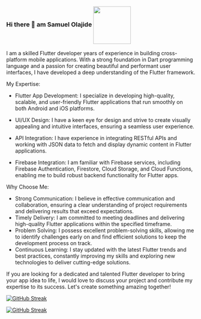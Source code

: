 ### Hi there 👋 am Samuel Olajide  <a href="URL_REDIRECT" target="blank"><img align="center" src="[URL_TO_YOUR_IMAGE](https://img.freepik.com/free-photo/lion-king-with-full-armor-weapon-generative-ai_191095-521.jpg?w=740&t=st=1684731487~exp=1684732087~hmac=77bf63d4a61eb5bdedfe440567f3f01350d35091ac3cc37dc034ec55e2accdf2)" height="100" /></a>


I am a skilled Flutter developer  years of experience in building cross-platform mobile applications. With a strong foundation in Dart programming language and a passion for creating beautiful and performant user interfaces, I have developed a deep understanding of the Flutter framework.

My Expertise:
- Flutter App Development: I specialize in developing high-quality, scalable, and user-friendly Flutter applications that run smoothly on both Android and iOS platforms.
- UI/UX Design: I have a keen eye for design and strive to create visually appealing and intuitive interfaces, ensuring a seamless user experience.

- API Integration: I have experience in integrating RESTful APIs and working with JSON data to fetch and display dynamic content in Flutter applications.
- Firebase Integration: I am familiar with Firebase services, including Firebase Authentication, Firestore, Cloud Storage, and Cloud Functions, enabling me to build robust backend functionality for Flutter apps.


Why Choose Me:
- Strong Communication: I believe in effective communication and collaboration, ensuring a clear understanding of project requirements and delivering results that exceed expectations.
- Timely Delivery: I am committed to meeting deadlines and delivering high-quality Flutter applications within the specified timeframe.
- Problem Solving: I possess excellent problem-solving skills, allowing me to identify challenges early on and find efficient solutions to keep the development process on track.
- Continuous Learning: I stay updated with the latest Flutter trends and best practices, constantly improving my skills and exploring new technologies to deliver cutting-edge solutions.

If you are looking for a dedicated and talented Flutter developer to bring your app idea to life, I would love to discuss your project and contribute my expertise to its success. Let's create something amazing together!

[![GitHub Streak](https://streak-stats.demolab.com/?user=BWORLD1&theme=ambient-gradient)](https://git.io/streak-stats)

[![GitHub Streak](https://streak-stats.demolab.com/?user=BWORLD&currStreakNum=2FD3EB&fire=pink&sideLabels=F00&date_format=[Y.]n.j)](https://git.io/streak-stats)

<!--
**ola-samuel10/ola-samuel10** is a ✨ _special_ ✨ repository because its `README.md` (this file) appears on your GitHub profile.

Here are some ideas to get you started:

- 🔭 I’m currently working on ...
- 🌱 I’m currently learning ...
- 👯 I’m looking to collaborate on ...
- 🤔 I’m looking for help with ...
- 💬 Ask me about ...
- 📫 How to reach me: ...
- 😄 Pronouns: ...
- ⚡ Fun fact: ...
-->
